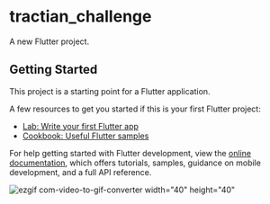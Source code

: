 # tractian_challenge

A new Flutter project.

## Getting Started

This project is a starting point for a Flutter application.

A few resources to get you started if this is your first Flutter project:

- [Lab: Write your first Flutter app](https://docs.flutter.dev/get-started/codelab)
- [Cookbook: Useful Flutter samples](https://docs.flutter.dev/cookbook)

For help getting started with Flutter development, view the
[online documentation](https://docs.flutter.dev/), which offers tutorials,
samples, guidance on mobile development, and a full API reference.



![ezgif com-video-to-gif-converter width="40" height="40"](https://github.com/adarista012/tractian-challenge/assets/74845162/3ba2db1f-c183-4736-acc2-a2fcf40adf52)
